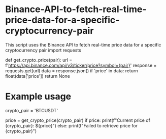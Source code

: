 # Binance-API-to-fetch-real-time-price-data-for-a-specific-cryptocurrency-pair
This script uses the Binance API to fetch real-time price data for a specific cryptocurrency pair
import requests

def get_crypto_price(pair):
    url = f'https://api.binance.com/api/v3/ticker/price?symbol={pair}'
    response = requests.get(url)
    data = response.json()
    if 'price' in data:
        return float(data['price'])
    return None

# Example usage
crypto_pair = 'BTCUSDT'

price = get_crypto_price(crypto_pair)
if price:
    print(f"Current price of {crypto_pair}: ${price}")
else:
    print(f"Failed to retrieve price for {crypto_pair}")
